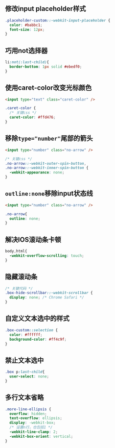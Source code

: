 ## 修改input placeholder样式
```css
.placeholder-custom::-webkit-input-placeholder {  
  color: #babbc1;
  font-size: 12px;
}
```
## 巧用not选择器
```css
li:not(:last-child){
  border-bottom: 1px solid #ebedf0;
}
```
## 使用caret-color改变光标颜色
```html
<input type="text" class="caret-color" />
```
```css
.caret-color {
  /* 关键css */
  caret-color: #ffd476;
}
```
## 移除`type="number"`尾部的箭头
```html
<input type="number" class="no-arrow" />
```
```css
/* 关键css */
.no-arrow::-webkit-outer-spin-button,
.no-arrow::-webkit-inner-spin-button {
  -webkit-appearance: none;
}
```
##  `outline:none`移除input状态线
```html
<input type="number" class="no-arrow" />
```
```css
.no-arrow{
  outline: none;
}
```
## 解决IOS滚动条卡顿
```css
body,html{   
  -webkit-overflow-scrolling: touch;
}
```
## 隐藏滚动条
```css
/* 关键代码 */
.box-hide-scrollbar::-webkit-scrollbar {
  display: none; /* Chrome Safari */
}
```
## 自定义文本选中的样式
```css
.box-custom::selection {
  color: #ffffff;
  background-color: #ff4c9f;
}
```
## 禁止文本选中
```css
.box p:last-child{
  user-select: none;
}
```
## 多行文本省略
```css
.more-line-ellipsis {
  overflow: hidden;
  text-overflow: ellipsis;
  display: -webkit-box;
  /* 设置n行，也包括1 */
  -webkit-line-clamp: 2;
  -webkit-box-orient: vertical;
}
```